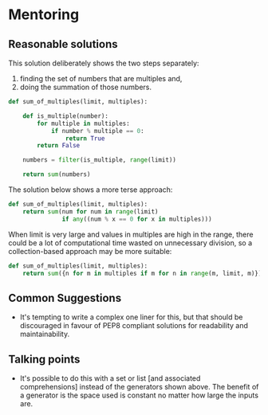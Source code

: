 # Mentoring

## Reasonable solutions

This solution deliberately shows the two steps separately:
1) finding the set of numbers that are multiples and,
2) doing the summation of those numbers.

```python
def sum_of_multiples(limit, multiples):

    def is_multiple(number):
        for multiple in multiples:
            if number % multiple == 0:
                return True
        return False

    numbers = filter(is_multiple, range(limit))

    return sum(numbers)
```

The solution below shows a more terse approach:

```python
def sum_of_multiples(limit, multiples):
    return sum(num for num in range(limit)
               if any((num % x == 0 for x in multiples)))
```

When limit is very large and values in multiples are high in the range, there could be a lot of computational time wasted on unnecessary division, so a collection-based approach may be more suitable:

```python
def sum_of_multiples(limit, multiples):
    return sum({n for m in multiples if m for n in range(m, limit, m)})
```

## Common Suggestions
 - It's tempting to write a complex one liner for this, but that should be discouraged in favour of
   PEP8 compliant solutions for readability and maintainability.


## Talking points
 - It's possible to do this with a set or list [and associated comprehensions] instead of the generators shown above. 
   The benefit of a generator is the space used is constant no matter how large the inputs are.
